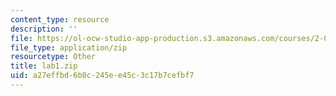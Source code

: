 ```yaml
---
content_type: resource
description: ''
file: https://ol-ocw-studio-app-production.s3.amazonaws.com/courses/2-003-modeling-dynamics-and-control-i-spring-2005/a27effbd6b0c245ee45c3c17b7cefbf7_lab1.zip
file_type: application/zip
resourcetype: Other
title: lab1.zip
uid: a27effbd-6b0c-245e-e45c-3c17b7cefbf7
---
```

